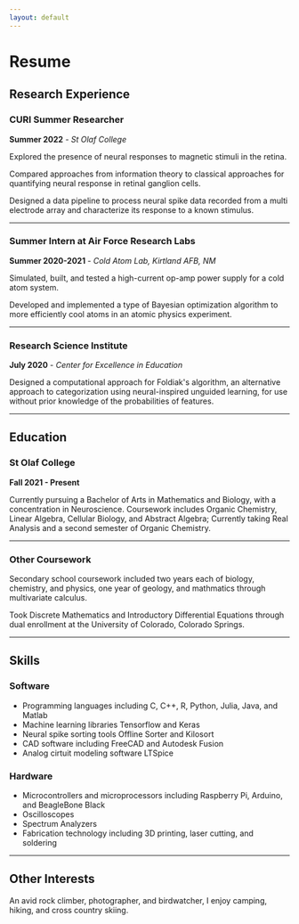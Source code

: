 ```yaml
---
layout: default
---
```


# Resume

## Research Experience

### CURI Summer Researcher

**Summer 2022** - *St Olaf College*

Explored the presence of neural responses to magnetic stimuli in the retina.

Compared approaches from information theory to classical approaches for quantifying neural response in retinal ganglion cells.

Designed a data pipeline to process neural spike data recorded from a multi electrode array and characterize its response to a known stimulus.

---

### Summer Intern at Air Force Research Labs

**Summer 2020-2021** - *Cold Atom Lab, Kirtland AFB, NM*

Simulated, built, and tested a high-current op-amp power supply for a cold atom system.

Developed and implemented a type of Bayesian optimization algorithm to more efficiently cool atoms in an atomic physics experiment.

---

### Research Science Institute

**July 2020** - *Center for Excellence in Education*

Designed a computational approach for Foldiak's algorithm, an alternative approach to categorization using neural-inspired unguided learning, for use without prior knowledge of the probabilities of features.

---

## Education

### St Olaf College

**Fall 2021 - Present**

Currently pursuing a Bachelor of Arts in Mathematics and Biology, with a concentration in Neuroscience. Coursework includes Organic Chemistry, Linear Algebra, Cellular Biology, and Abstract Algebra; Currently taking Real Analysis and a second semester of Organic Chemistry.

---

### Other Coursework

Secondary school coursework included two years each of biology, chemistry, and physics, one year of geology, and mathmatics through multivariate calculus.

Took Discrete Mathematics and Introductory Differential Equations through dual enrollment at the University of Colorado, Colorado Springs.

---

## Skills

### Software
* Programming languages including C, C++, R, Python, Julia, Java, and Matlab
* Machine learning libraries Tensorflow and Keras
* Neural spike sorting tools Offline Sorter and Kilosort
* CAD software including FreeCAD and Autodesk Fusion
* Analog cirtuit modeling software LTSpice

### Hardware
* Microcontrollers and microprocessors including Raspberry Pi, Arduino, and BeagleBone Black
* Oscilloscopes
* Spectrum Analyzers
* Fabrication technology including 3D printing, laser cutting, and soldering

---

## Other Interests

An avid rock climber, photographer, and birdwatcher, I enjoy camping, hiking, and cross country skiing.
